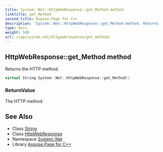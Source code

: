 ```yaml
---
title: System::Net::HttpWebResponse::get_Method method
linktitle: get_Method
second_title: Aspose.Page for C++
description: 'System::Net::HttpWebResponse::get_Method method. Returns the HTTP method in C++.'
type: docs
weight: 500
url: /cpp/system.net/httpwebresponse/get_method/
---
```

## HttpWebResponse::get_Method method


Returns the HTTP method.

```cpp
virtual String System::Net::HttpWebResponse::get_Method()
```


### ReturnValue

The HTTP method.

## See Also

* Class [String](../../../system/string/)
* Class [HttpWebResponse](../)
* Namespace [System::Net](../../)
* Library [Aspose.Page for C++](../../../)

